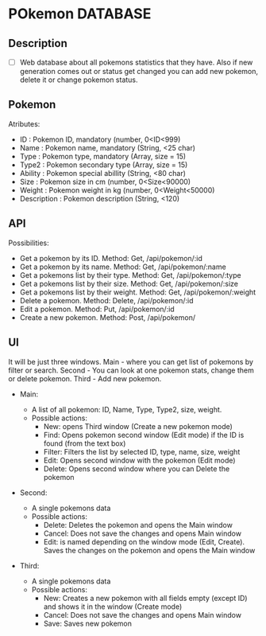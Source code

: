 # POkemon DATABASE

## Description
- [ ] Web database about all pokemons statistics that they have. Also if new generation comes out or status get changed you can add new pokemon, delete it or change pokemon status.

## Pokemon
Atributes:
- ID : Pokemon ID, mandatory (number, 0<ID<999)
- Name : Pokemon name, mandatory (String, <25 char)
- Type : Pokemon type, mandatory (Array, size = 15)
- Type2 : Pokemon secondary type (Array, size = 15)
- Ability : Pokemon special abillity (String, <80 char)
- Size : Pokemon size in cm (number, 0<Size<90000)
- Weight : Pokemon weight in kg (number, 0<Weight<50000)
- Description : Pokemon description (String, <120)

## API
Possibilities:
- Get a pokemon by its ID. Method: Get, /api/pokemon/:id
- Get a pokemon by its name. Method: Get, /api/pokemon/:name
- Get a pokemons list by their type. Method: Get, /api/pokemon/:type
- Get a pokemons list by their size. Method: Get, /api/pokemon/:size
- Get a pokemons list by their weight. Method: Get, /api/pokemon/:weight
- Delete a pokemon. Method: Delete, /api/pokemon/:id
- Edit a pokemon. Method: Put, /api/pokemon/:id
- Create a new pokemon. Method: Post, /api/pokemon/

## UI
It will be just three windows. Main - where you can get list of pokemons by filter or search. Second - You can look at one pokemon stats, change them or delete pokemon. Third - Add new pokemon. 

- Main:
  - A list of all pokemon: ID, Name, Type, Type2, size, weight. 
  - Possible actions: 
    - New: opens Third window (Create a new pokemon mode)
    - Find: Opens pokemon second window (Edit mode) if the ID is found (from the text box)
    - Filter: Filters the list by selected ID, type, name, size, weight
    - Edit: Opens second window with the pokemon (Edit mode)
    - Delete: Opens second window where you can Delete the pokemon

- Second:
  - A single pokemons data
  - Possible actions:
    - Delete: Deletes the pokemon and opens the Main window
    - Cancel: Does not save the changes and opens Main window
    - Edit: is named depending on the window mode (Edit, Create). Saves the changes on the pokemon and opens the Main window
    
- Third:
  - A single pokemons data
  - Possible actions:
    - New: Creates a new pokemon with all fields empty (except ID) and shows it in the window (Create mode)
    - Cancel: Does not save the changes and opens Main window
    - Save: Saves new pokemon
